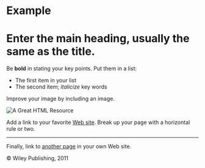 # Example

<html>
<!-- Text between angle brackets is an HTML tag and is not displayed.
Most tags, such as the HTML and /HTML tags that surround the contents of
a page, come in pairs; some tags, like HR, for a horizontal rule, stand 
alone. Comments, such as the text you're reading, are not displayed when
the Web page is shown. The information between the HEAD and /HEAD tags is 
not displayed. The information between the BODY and /BODY tags is displayed.-->
<head>
<title>Enter a title, displayed at the top of the window.</title>
</head>
<!-- The information between the BODY and /BODY tags is displayed.-->
<body>
<h1>Enter the main heading, usually the same as the title.</h1>
<p>Be <b>bold</b> in stating your key points. Put them in a list: </p>
<ul>
<li>The first item in your list</li>
<li>The second item; <i>italicize</i> key words</li>
</ul>
<p>Improve your image by including an image. </p>
<p><img src="http://www.mygifs.com/CoverImage.gif" alt="A Great HTML Resource"></p>
<p>Add a link to your favorite <a href="https://www.dummies.com/">Web site</a>.
Break up your page with a horizontal rule or two. </p>
<hr>
<p>Finally, link to <a href="page2.html">another page</a> in your own Web site.</p>
<!-- And add a copyright notice.-->
<p>&#169; Wiley Publishing, 2011</p>
</body>
</html>
